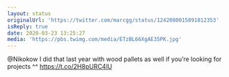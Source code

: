 ```yaml
---
layout: status
originalUrl: 'https://twitter.com/marcgg/status/1242080015891812353'
isReply: true
date: 2020-03-23 13:25:27
media: 'https://pbs.twimg.com/media/ETzBL66XgAE35PK.jpg'
---
```


@Nikokow I did that last year with wood pallets as well if you’re looking for projects ^^ https://t.co/2H8pURC4lU
